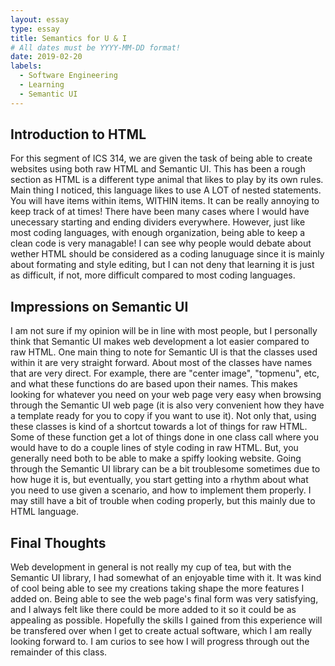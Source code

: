 ```yaml
---
layout: essay
type: essay
title: Semantics for U & I
# All dates must be YYYY-MM-DD format!
date: 2019-02-20
labels:
  - Software Engineering
  - Learning
  - Semantic UI
---
```


## Introduction to HTML
  For this segment of ICS 314, we are given the task of being able to create websites using both raw HTML and Semantic UI. This has been a rough section as HTML is a different type animal that likes to play by its own rules. Main thing I noticed, this language likes to use A LOT of nested statements. You will have items within items, WITHIN items. It can be really annoying to keep track of at times! There have been many cases where I would have unecessary starting and ending dividers everywhere. However, just like most coding languages, with enough organization, being able to keep a clean code is very managable! I can see why people would debate about wether HTML should be considered as a coding lanuguage since it is mainly about formating and style editing, but I can not deny that learning it is just as difficult, if not, more difficult compared to most coding languages. 

## Impressions on Semantic UI
  I am not sure if my opinion will be in line with most people, but I personally think that Semantic UI makes web development a lot easier compared to raw HTML. One main thing to note for Semantic UI is that the classes used within it are very straight forward. About most of the classes have names that are very direct. For example, there are "center image", "topmenu", etc, and what these functions do are based upon their names. This makes looking for whatever you need on your web page very easy when browsing through the Semantic UI web page (it is also very convenient how they have a template ready for you to copy if you want to use it). Not only that, using these classes is kind of a shortcut towards a lot of things for raw HTML. Some of these function get a lot of things done in one class call where you would have to do a couple lines of style coding in raw HTML. But, you generally need both to be able to make a spiffy looking website. Going through the Semantic UI library can be a bit troublesome sometimes due to how huge it is, but eventually, you start getting into a rhythm about what you need to use given a scenario, and how to implement them properly. I may still have a bit of trouble when coding properly, but this mainly due to HTML language.
  
## Final Thoughts
  Web development in general is not really my cup of tea, but with the Semantic UI library, I had somewhat of an enjoyable time with it. It was kind of cool being able to see my creations taking shape the more features I added on. Being able to see the web page's final form was very satisfying, and I always felt like there could be more added to it so it could be as appealing as possible. Hopefully the skills I gained from this experience will be transfered over when I get to create actual software, which I am really looking forward to. I am curios to see how I will progress through out the remainder of this class.
